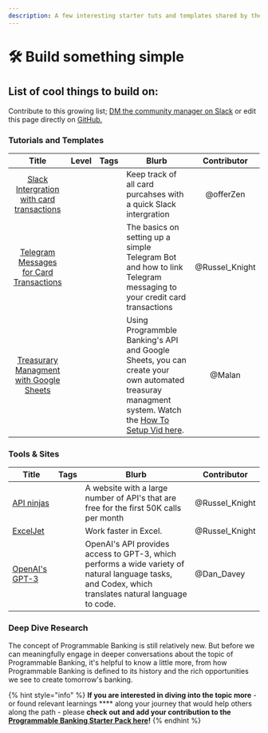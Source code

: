 ```yaml
---
description: A few interesting starter tuts and templates shared by the community
---
```


# 🛠 Build something simple

## List of cool things to build on:

Contribute to this growing list; [DM the community manager on Slack](https://offerzen-community.slack.com/team/U01QEQM8Q21) or edit this page directly on [GitHub.](../card-tutorial/)

### Tutorials and Templates

<table><thead><tr><th align="center">Title</th><th data-type="select" data-multiple>Level</th><th data-type="select" data-multiple>Tags</th><th>Blurb</th><th align="center">Contributor</th></tr></thead><tbody><tr><td align="center"><a href="card-or-slack-intergration.md">Slack Intergration with card transactions</a></td><td></td><td></td><td>Keep track of all card purcahses with a quick Slack intergration</td><td align="center">@offerZen </td></tr><tr><td align="center"><a href="https://drive.google.com/file/d/1rnbHtGYngtWP2S3M5TAcCec_GIp30U6j/view?usp=sharing">Telegram Messages for Card Transactions</a></td><td></td><td></td><td>The basics on setting up a simple Telegram Bot and how to link Telegram messaging to your credit card transactions</td><td align="center">@Russel_Knight</td></tr><tr><td align="center"><a href="https://docs.google.com/spreadsheets/d/1JwklVY729bUJtZMvxgD9xkGTF32Wb7dT7I5IpTIXuBI/copy#gid=348845501">Treasurary Managment  with Google Sheets</a></td><td></td><td></td><td>Using Programmble Banking's API and Google Sheets, you can create your own automated treasuray managment system. Watch the <a href="https://youtu.be/I0z083-dAmA">How To Setup Vid here</a>.</td><td align="center">@Malan</td></tr></tbody></table>

### Tools & Sites

<table><thead><tr><th>Title</th><th data-type="select" data-multiple>Tags</th><th>Blurb</th><th>Contributor</th></tr></thead><tbody><tr><td><a href="https://api-ninjas.com/api">API ninjas</a></td><td></td><td>A website with a large number of API's that are free for the first 50K calls per month</td><td>@Russel_Knight</td></tr><tr><td><a href="https://exceljet.net/">ExcelJet</a></td><td></td><td>Work faster in Excel.</td><td>@Russel_Knight</td></tr><tr><td><a href="https://openai.com/api/">OpenAI's GPT-3</a></td><td></td><td>OpenAI's API provides access to GPT-3, which performs a wide variety of natural language tasks, and Codex, which translates natural language to code.</td><td>@Dan_Davey</td></tr></tbody></table>

### Deep Dive Research

The concept of Programmable Banking is still relatively new. But before we can meaningfully engage in deeper conversations about the topic of Programmable Banking, it's helpful to know a little more, from how Programmable Banking is defined to its history and the rich opportunities we see to create tomorrow's banking.

{% hint style="info" %}
**If you are interested in diving into the topic more** - or found relevant learnings **** along your journey that would help others along the path - please **check out and add your contribution to the** [**Programmable Banking Starter Pack here**](https://docs.google.com/document/d/1L81Zj5H-BvaXwIVnYXJeKVHTC6TxLFlGfa9PGe4Vkbg/edit?usp=sharing)**!**
{% endhint %}
